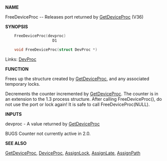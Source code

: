 
**NAME**

FreeDeviceProc -- Releases port returned by [GetDeviceProc](GetDeviceProc) (V36)

**SYNOPSIS**

```c
    FreeDeviceProc(devproc)
                     D1

    void FreeDeviceProc(struct DevProc *)

```
Links: [DevProc](_0078) 

**FUNCTION**

Frees up the structure created by [GetDeviceProc](GetDeviceProc), and any associated
temporary locks.

Decrements the counter incremented by [GetDeviceProc](GetDeviceProc).  The counter
is in an extension to the 1.3 process structure.  After calling
FreeDeviceProc(), do not use the port or lock again!  It is safe to
call FreeDeviceProc(NULL).

**INPUTS**

devproc - A value returned by [GetDeviceProc](GetDeviceProc)

BUGS
Counter not currently active in 2.0.

**SEE ALSO**

[GetDeviceProc](GetDeviceProc), [DeviceProc](DeviceProc), [AssignLock](AssignLock), [AssignLate](AssignLate),
[AssignPath](AssignPath)
